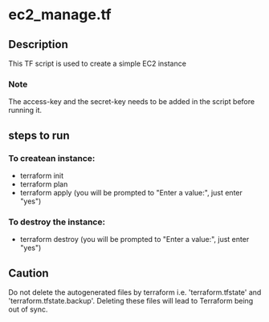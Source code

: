 # ec2_manage.tf

## Description
This TF script is used to create a simple EC2 instance

### Note
The access-key and the secret-key needs to be added in the script before running it.


## steps to run

### To createan instance:
* terraform init
* terraform plan
* terraform apply (you will be prompted to "Enter a value:", just enter "yes")

### To destroy the instance:
* terraform destroy (you will be prompted to "Enter a value:", just enter "yes")

## Caution
Do not delete the autogenerated files by terraform i.e. 'terraform.tfstate' and 'terraform.tfstate.backup'. Deleting these files will lead to Terraform being out of sync.
